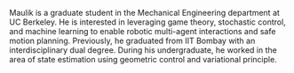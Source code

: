 Maulik is a graduate student in the Mechanical Engineering department at UC Berkeley. He is interested in leveraging game theory, stochastic control, and machine learning to enable robotic multi-agent interactions and safe motion planning. Previously, he graduated from IIT Bombay with an interdisciplinary dual degree. During his undergraduate, he worked in the area of state estimation using geometric control and variational principle.